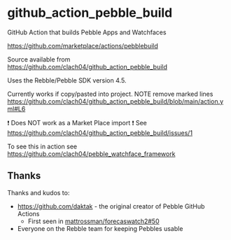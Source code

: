 # github_action_pebble_build

GitHub Action that builds Pebble Apps and Watchfaces

https://github.com/marketplace/actions/pebblebuild

Source available from https://github.com/clach04/github_action_pebble_build

Uses the Rebble/Pebble SDK version 4.5.

Currently works if copy/pasted into project. NOTE remove marked lines https://github.com/clach04/github_action_pebble_build/blob/main/action.yml#L6

:exclamation: Does NOT work as a Market Place import :exclamation: See https://github.com/clach04/github_action_pebble_build/issues/1

To see this in action see https://github.com/clach04/pebble_watchface_framework

## Thanks

Thanks and kudos to:

  * https://github.com/daktak - the original creator of Pebble GitHub Actions
      * First seen in [mattrossman/forecaswatch2#50](https://github.com/mattrossman/forecaswatch2/pull/50)
  * Everyone on the Rebble team for keeping Pebbles usable

